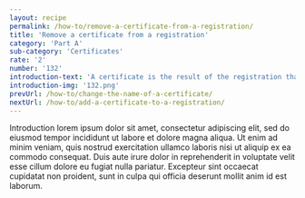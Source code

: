 ```yaml
---
layout: recipe
permalink: /how-to/remove-a-certificate-from-a-registration/
title: 'Remove a certificate from a registration'
category: 'Part A'
sub-category: 'Certificates'
rate: '2'
number: '132'
introduction-text: 'A certificate is the result of the registration that the user applies to. Usually it is the document that the user picks at the moment of the withdrawal. It may happen that the certificate is only digital and thus, the user will not pick it at the Front Desk.'
introduction-img: '132.png'
prevUrl: /how-to/change-the-name-of-a-certificate/
nextUrl: /how-to/add-a-certificate-to-a-registration/
---
```


Introduction lorem ipsum dolor sit amet, consectetur adipiscing elit, sed do eiusmod tempor incididunt ut labore et dolore magna aliqua. Ut enim ad minim veniam, quis nostrud exercitation ullamco laboris nisi ut aliquip ex ea commodo consequat. Duis aute irure dolor in reprehenderit in voluptate velit esse cillum dolore eu fugiat nulla pariatur. Excepteur sint occaecat cupidatat non proident, sunt in culpa qui officia deserunt mollit anim id est laborum.

